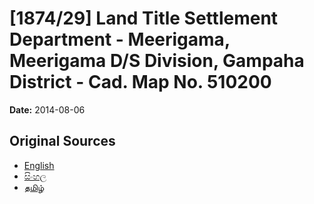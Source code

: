 # [1874/29] Land Title Settlement Department - Meerigama, Meerigama D/S Division, Gampaha District - Cad. Map No. 510200

**Date:** 2014-08-06

## Original Sources

- [English](https://documents.gov.lk/view/extra-gazettes/2014/8/1874-29_E.pdf)
- [සිංහල](https://documents.gov.lk/view/extra-gazettes/2014/8/1874-29_S.pdf)
- [தமிழ்](https://documents.gov.lk/view/extra-gazettes/2014/8/1874-29_T.pdf)
